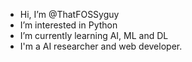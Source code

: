 - Hi, I’m @ThatFOSSyguy
- I’m interested in Python
- I’m currently learning AI, ML and DL
- I'm a AI researcher and web developer.
<!---
ThatFOSSyguy/ThatFOSSyguy is a ✨ special ✨ repository because its `README.md` (this file) appears on your GitHub profile.
You can click the Preview link to take a look at your changes.
--->

